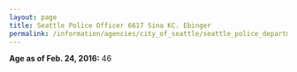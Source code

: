 ```yaml
---
layout: page
title: Seattle Police Officer 6617 Sina KC. Ebinger
permalink: /information/agencies/city_of_seattle/seattle_police_department/copbook/6617/
---
```


**Age as of Feb. 24, 2016:** 46
